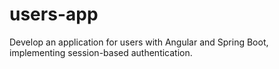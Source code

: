 # users-app
Develop an application for users with Angular and Spring Boot, implementing session-based authentication.
